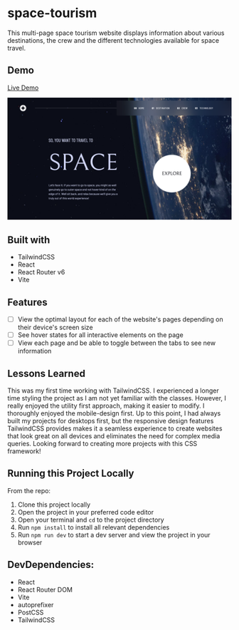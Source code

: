 # space-tourism

This multi-page space tourism website displays information about various destinations, the crew and the different technologies available for space travel.

## Demo
[Live Demo](https://nc-space-tourism.netlify.app/)

<img src="space-tourism-screenshot.png" alt="" border="0">

## Built with
- TailwindCSS
- React
- React Router v6
- Vite

## Features
- [ ] View the optimal layout for each of the website's pages depending on their device's screen size
- [ ] See hover states for all interactive elements on the page
- [ ] View each page and be able to toggle between the tabs to see new information

## Lessons Learned
This was my first time working with TailwindCSS. I experienced a longer time styling the project as I am not yet familiar with the classes. However, I really enjoyed the utility first approach, making it easier to modify. I thoroughly enjoyed the mobile-design first. Up to this point, I had always built my projects for desktops first, but the responsive design features TailwindCSS provides makes it a seamless experience to create websites that look great on all devices and eliminates the need for complex media queries. Looking forward to creating more projects with this CSS framework!

## Running this Project Locally
From the repo:
1. Clone this project locally
2. Open the project in your preferred code editor
3. Open your terminal and `cd` to the project directory
4. Run `npm install` to install all relevant dependencies
5. Run `npm run dev` to start a dev server and view the project in your browser

## DevDependencies:
- React
- React Router DOM
- Vite
- autoprefixer
- PostCSS
- TailwindCSS
